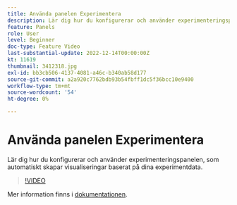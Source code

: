 ```yaml
---
title: Använda panelen Experimentera
description: Lär dig hur du konfigurerar och använder experimenteringspanelen, som automatiskt skapar visualiseringar baserat på dina experimentdata.
feature: Panels
role: User
level: Beginner
doc-type: Feature Video
last-substantial-update: 2022-12-14T00:00:00Z
kt: 11619
thumbnail: 3412318.jpg
exl-id: bb3cb506-4137-4081-a46c-b340ab58d177
source-git-commit: a2a920c7762bdb93b54fbff1dc5f36bcc10e9400
workflow-type: tm+mt
source-wordcount: '54'
ht-degree: 0%

---
```


# Använda panelen Experimentera

Lär dig hur du konfigurerar och använder experimenteringspanelen, som automatiskt skapar visualiseringar baserat på dina experimentdata.

>[!VIDEO](https://video.tv.adobe.com/v/3412318/?quality=12&learn=on)

Mer information finns i [dokumentationen](https://experienceleague.adobe.com/docs/analytics-platform/using/cja-workspace/panels/experimentation.html).
